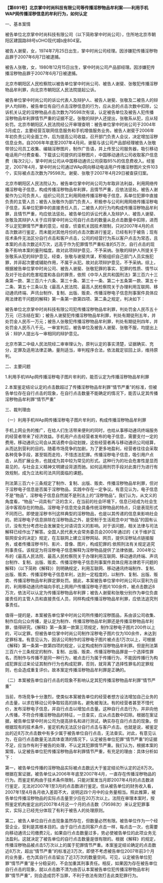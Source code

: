 **【第691号】北京掌中时尚科技有限公司等传播淫秽物品牟利案——利用手机WAP网传播淫秽信息的牟利行为，如何认定**

一、基本案情

被告单位北京掌中时尚科技有限公司（以下简称掌中时尚公司），住所地北京市朝阳区建国路88号sOHO现代城b座804室。

被告人谢斐，女，1974年7月25日出生，掌中时尚公司经理。因涉嫌犯传播淫秽物品罪于2007年6月7日被逮捕。

被告人张敬，女，1980年12月15日出生，掌中时尚公司产品部经理。因涉嫌犯传播淫秽物品罪于2007年6月7日被逮捕。

北京市朝阳区人民检察院以被告单位掌中时尚公司、被告人谢斐、张敬犯传播淫秽物品牟利罪，向北京市朝阳区人民法院提起公诉。

被告单位掌中时尚公司的诉讼代表人及辩护人、被告人谢斐、张敬及二被告人的辩护人均辩称，被告单位有自行点击淫秽信息的行为，应从总的点击次数中扣除，公诉机关认定的淫秽物品点击次数为79598次有误，认定被告单位及被告人犯传播淫秽物品牟利罪情节严重的证据不足。张敬的辩护人还提出，张敬系从犯，应从轻处罚。北京市朝阳区人民法院经公开审理查明：被告单位掌中时尚公司于2004年3月成立，主要经营互联网信息服务和手机增值服务业务。被告人谢斐于2006年年初负责公司全面工作，后为提高公司收益，召开部门负责人会议，决定增加淫秽信息业务。自2006年年底至2007年4月间，谢斐与该公司产品部经理被告人张敬带领公司员工收集、编辑淫秽图片，制作广告语，并上传至公司服务器，吸引移动电话用户付费查看、下载该公司提供的淫秽图片，中国移动通讯公司收取客户信息费（每次2元），掌中时尚公司从中国移动通讯公司获取85%的信息费收入。经鉴定，2007年4月，掌中时尚公司通过WAp网向移动电话用户传播淫秽图片文件103个，实际被点击次数为79598次。谢斐、张敬于2007年4月29日被查获归案。

北京市朝阳区人民法院认为，被告单位掌中时尚公司为牟取非法利益，利用网络传播淫秽电子信息，构成传播淫秽物品牟利罪，且情节严重，应依法惩处。被告人谢斐作为公司负责人，组织公司员工利用网络传播淫秽电子信息，系单位犯罪中直接负责的主管人员；被告人张敬作为部门负责人，积极参与公司利用网络传播淫秽电子信息，系单位犯罪中的直接责任人员，二被告人的行为均构成传播淫秽物品牟利罪，且情节严重，均应依法惩处。被告单位的诉讼代表人及辩护人、被告人谢斐、张敬及其辩护人关于应将掌中时尚公司自行点击的数量从总点击数量中扣除，进而不认定犯罪情节严重的意见，经查，侦查机关因技术限制，只对2007年4月的点击次数进行鉴定，而未能对其他月份的点击次数进行鉴定，已经有利于被告；现有技术条件无法区分自行点击和客户点击，公司的经营行为系以客户点击为常态，且本案的点击次数近8万次，远高于作为犯罪情节严重标准的5万次，自行点击的现象不影响本案的量刑幅度。故对此项辩护意见，不予采纳。张敬的辩护人所提关于张敬系从犯的辩护意见，经查，张敬与谢斐共谋，积极组织自己部门人员实施犯罪，并非起次要或辅助作用，不属于从犯。故对此项辩护意见，不予采纳。综上，根据被告单位掌中时尚公司、被告人谢斐、张敬犯罪的事实、犯罪的性质、情节以及对于社会的危害程度和各自的罪责，依照《中华人民共和国刑法》第三百六十三条第一款、第三百六十六条、第三十条、第三十一条、第二十五条第一款、第五十二条、第五十三条以及《最高人民法院、最高人民检察院关于办理利用互联网、移动通讯终端、声讯台制作、复制、出版、贩卖、传播淫秽电子信息刑事案件具体应用法律若干问题的解释》第一条第一款第四项、第二条之规定，判决如下：

被告单位北京掌中时尚科技有限公司犯传播淫秽物品牟利罪，判处罚金人民币五十万元（已冻结在案）；被告人谢斐犯传播淫秽物品牟利罪，判处有期徒刑五年，并处罚金人民币一万元；被告人张敬犯传播淫秽物品牟利罪，判处有期徒刑四年，并处罚金人民币八千元。一审宣判后，被告单位及被告人谢斐、张敬不服，均提出上诉：辩护人提出与一审相同的辩护意见。

北京市第二中级人民法院经二审审理认为，原判认定的事实清楚，证据确实、充分，定罪及适用法律正确，量刑适当，审判程序合法，依法裁定驳回上诉，维持原判。

二、主要问题

1.利用手机WAp网传播淫秽电子图片牟利的，能否认定为传播淫秽物品牟利罪

2.本案鉴定结论认定的点击数超过了传播淫秽物品牟利罪“情节严重”的标准，但被告单位存在自行点击的现象，在自行点击数量不能确定的情况下，能否认定其传播淫秽物品牟利罪“情节严重”

三、裁判理由

（一）利用手机WAp网传播淫秽电子图片牟利的，构成传播淫秽物品牟利罪

手机上网业务的推广，在给人们生活带来便利的同时，也给从事移动通讯终端服务的经营者带来了经济效益。手机用户点击经营者发布的电子信息，需要支付一定的费用，移动通讯公司会从其话费中自动划拨，这些经营者再与移动通讯公司结算，从而达到营利的目的。随着市场竞争的加剧，为了更多地盈利，经营者往往会采取各种竞争手段，甚至铤而走险，不惜违法犯罪。传播淫秽电子信息，吸引用户点击，从而扩展业务，也就成为其中较为常见的形式。这种行为的社会危害性是显而易见的，与社会主义精神文明建设背道而驰。如何运用刑罚手段对此类行为进行有效规制，成为立法和司法共同面临的课题。

刑法第三百六十三条规定了制作、复制、出版、贩卖、传播淫秽物品牟利罪，但对于淫秽电子信息是否属于淫秽物品，实践中存在一定争议。有意见认为，电子信息不是“物品”，淫秽电子信息自然就不是刑法上的“淫秽物品”。我们认为，从文义的角度看，“物品”一词具有广泛的含义，在当前的社会环境下，信息已经成为社会生活中客观存在的物品。淫秽电子信息完全具备传统淫秽物品的特点，只是表现形式不同而已。即使是淫秽书刊这样典型的淫秽物品，也是以其传递的信息来影响社会的。把淫秽电子信息排除在淫秽物品之外，是受制于生活观念中对“物品”的固有认识，没有充分考虑社会发展变化对语词含义的影响。对于该问题，相关法律与司法解释已经作出了解答。全国人民代表大会常务委员会2000年通过的《关于维护互联网安全的决定》规定，在互联网上建立淫秽网站、网页，提供淫秽站点链接服务，或者传播淫秽书刊、影片、音像、图片，构成犯罪的.依照刑法有关规定追究刑事责任。该规定为将淫秽电子信息解释为淫秽物品提供了法律依据。2004年公布的《最高人民法院、最高人民检察院关于办理利用互联网、移动通讯终端、声讯台制作、复制、出版、贩卖、传播淫秽电子信息刑事案件具体应用法律若干问题的解释》（以下简称《解释》）则明确规定，利用互联网、移动通讯终端制作、复制、出版、贩卖、传播淫秽电子信息牟利，达到一定程度的，以制作、复制、出版、贩卖、传播淫秽物品牟利罪定罪处罚。据此，本案被告单位掌中时尚公司以营利为目的，利用移动通讯终端向手机上网用户传播淫秽电子图片100余件，被点击数近8万次，依法可以认定为传播淫秽物品牟利罪；被告人谢斐和张敬分别作为单位负直接责任的主管人员和直接责任人员，同样构成传播淫秽物品牟利罪，应依法追究刑事责任。

值得一提的是，本案被告单位掌中时尚公司所传播的淫秽图品，系由该公司收集、制作后向公众传播，是认定为制作、传播淫秽物品牟利罪还是传播淫秽物品牟利罪，值得研究。《解释》第一条第一款第三项规定，制作淫秽电子图片200件以上的，可以定罪。但被告单位掌中时尚公司制作淫秽电子图片仅为100余件，未达到定罪标准。有意见认为，因该公司制作的淫秽电子图片被点击1万次以上，可根据《解释》第一条第一款第四项的规定，认定构成制作淫秽物品牟利罪。但是刑法第三百六十三条规定的制作、复制、出版、贩卖、传播淫秽物品罪是一个选择性罪名，而制作与传播不是同一种行为，被点击行为属于传播行为，不能因传播行为构成犯罪反过来论证其制作行为也构成犯罪，否则，就背离了选择性罪名的定罪规则，也会造成重复评价。故本案定传播淫秽物品牟利罪是正确的。

（二）本案被告单位自行点击的现象不影响认定其犯传播淫秽物品牟利罪“情节严重”

当前，市场竞争十分激烈，使类似本案被告单位的经营者想方设法增加自己业务的点击量，以求在移动公司争取较高的排名，避免被淘汰。有的经营者甚至不惜代价，发布淫秽电子信息，并自行点击以增加点击量。这种自行点击行为，并非向他人传播，不符合传播淫秽物品的特征，一旦查实，应从点击数中扣除。根据在案证据，被告单位掌中时尚公司为提高排名和进行测试，确实存在自行点击的现象。但根据现有的技术条件，鉴定机构无法区分自行点击与客户点击。也就是说，被鉴定出的近8万次点击数中有多少属于被告单位自行点击，无法查实。对此，有意见认为，在自行点击数量无法具体查清的情况下，认定被告单位犯罪“情节严重”的证据不足，应当作有利于被告的处理，不认定其犯罪情节严重。我们认为，根据本案的案情，认定被告单位犯传播淫秽物品牟利罪情节严重，有充足的理由：具体分析如下：

第一，被告单位传播的淫秽物品实际被点击数远大于鉴定结论所认定的近8万次。根据在案证据，被告单位从2006年年底至2007年4月，一直存在传播淫秽物品的行为。而鉴定机构由于技术条件限制，只能对案发当月即2007年4月的点击数进行鉴定，无法对2007年1至3月的点击数进行鉴定。但从被告单位的财务收入看，2007年1至4月各月收入差距不大，说明这四个月中的业务量相当。照此推算，被告单位传播淫秽物品的实际点击量至少应在20万次以上。法院在审理本案时，按照鉴定机构鉴定出的2007年4月这一个月的点击数（79598次）来认定犯罪事实，实际上已经充分体现了有利于被告人的处理原则。

第二，被告人单位自行点击现象虽然存在，但数量必然有限。被告单位作为一个经营企业，营利是其根本目的。由于自行点击同客户点击一样，每点击一次，也需要向移动通讯公司缴费2元，如果自行点击数量过多，势必使被告单位的此项业务无法盈利。这就决定了被告单位的自行点击数量是很有限的。根据《解释》的规定，传播淫秽物品被点击5万次以上的属于犯罪情节严重。本案鉴定结论确定的点击数近8万次，超出“情节严重”的标准近3万次，即使不考虑被告单位2007年前3个月的业务量，也为其自行点击留出了近3万次的数量空间。可见，认定被告单位犯罪“情节严重”是十分稳妥的，不会加重其刑事责任。相反，如果因为存在被告单位自行点击的现象，就以点击数不清为由否认本案被告单位犯传播淫秽物品牟利罪“情节严重”，则会造成罚不当罪，不利于依法有效打击此类犯罪行为。